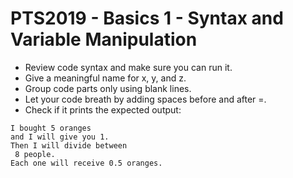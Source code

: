 # PTS2019 - Basics 1 - Syntax and Variable Manipulation

* Review code syntax and make sure you can run it.
* Give a meaningful name for x, y, and z.
* Group code parts only using blank lines.
* Let your code breath by adding spaces before and after =.
* Check if it prints the expected output:
```
I bought 5 oranges
and I will give you 1.
Then I will divide between
 8 people.
Each one will receive 0.5 oranges.
```
